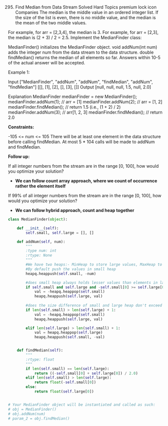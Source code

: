 295. Find Median from Data Stream
Solved
Hard
Topics
premium lock icon
Companies
The median is the middle value in an ordered integer list. If the size of the list is even, there is no middle value, and the median is the mean of the two middle values.

For example, for arr = [2,3,4], the median is 3.
For example, for arr = [2,3], the median is (2 + 3) / 2 = 2.5.
Implement the MedianFinder class:

MedianFinder() initializes the MedianFinder object.
void addNum(int num) adds the integer num from the data stream to the data structure.
double findMedian() returns the median of all elements so far. Answers within 10-5 of the actual answer will be accepted.
 

Example 1:

Input
["MedianFinder", "addNum", "addNum", "findMedian", "addNum", "findMedian"]
[[], [1], [2], [], [3], []]
Output
[null, null, null, 1.5, null, 2.0]

Explanation
MedianFinder medianFinder = new MedianFinder();
medianFinder.addNum(1);    // arr = [1]
medianFinder.addNum(2);    // arr = [1, 2]
medianFinder.findMedian(); // return 1.5 (i.e., (1 + 2) / 2)
medianFinder.addNum(3);    // arr[1, 2, 3]
medianFinder.findMedian(); // return 2.0
 

**Constraints:**

-105 <= num <= 105
There will be at least one element in the data structure before calling findMedian.
At most 5 * 104 calls will be made to addNum and findMedian.

**Follow up:**

If all integer numbers from the stream are in the range [0, 100], how would you optimize your solution?  
* **We can follow count array approach, where we count of occurrence rather the element itself**  

If 99% of all integer numbers from the stream are in the range [0, 100], how would you optimize your solution?
* **We can follow hybrid approach, count and heap together** 

```python
class MedianFinder(object):

    def __init__(self):
        self.small, self.large = [], []

    def addNum(self, num):
        """
        :type num: int
        :rtype: None
        """
        #We have two heaps:- MinHeap to store large values, MaxHeap to store small values
        #By default push the values in small heap
        heapq.heappush(self.small, -num)

        #does small heap always holds lesser values than elements in large heap
        if self.small and self.large and -self.small[0] >= self.large[0]:
            val = -heapq.heappop(self.small)
            heapq.heappush(self.large, val)
        
        #does the size difference of small and large heap don't exceed 1
        if len(self.small) > len(self.large) + 1:
            val = -heapq.heappop(self.small)
            heapq.heappush(self.large, val)

        elif len(self.large) > len(self.small) + 1:
            val = heapq.heappop(self.large)
            heapq.heappush(self.small, -val)


    def findMedian(self):
        """
        :rtype: float
        """
        if len(self.small) == len(self.large):
            return ((-self.small[0] + self.large[0]) / 2.0)
        elif len(self.small) > len(self.large):
            return float(-self.small[0])
        else:
            return float(self.large[0])


# Your MedianFinder object will be instantiated and called as such:
# obj = MedianFinder()
# obj.addNum(num)
# param_2 = obj.findMedian()
```